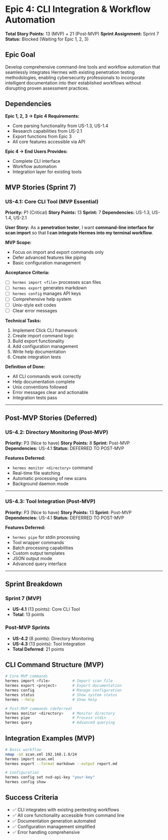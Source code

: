 # Epic 4: CLI Integration & Workflow Automation

**Total Story Points:** 13 (MVP) + 21 (Post-MVP)
**Sprint Assignment:** Sprint 7
**Status:** Blocked (Waiting for Epic 1, 2, 3)

## Epic Goal
Develop comprehensive command-line tools and workflow automation that seamlessly integrates Hermes with existing penetration testing methodologies, enabling cybersecurity professionals to incorporate intelligent documentation into their established workflows without disrupting proven assessment practices.

## Dependencies
**Epic 1, 2, 3 → Epic 4 Requirements:**
- Core parsing functionality from US-1.3, US-1.4
- Research capabilities from US-2.1
- Export functions from Epic 3
- All core features accessible via API

**Epic 4 → End Users Provides:**
- Complete CLI interface
- Workflow automation
- Integration layer for existing tools

## MVP Stories (Sprint 7)

### US-4.1: Core CLI Tool (MVP Essential)
**Priority:** P1 (Critical)
**Story Points:** 13
**Sprint:** 7
**Dependencies:** US-1.3, US-1.4, US-2.1

**User Story:**
As a **penetration tester**, I want **command-line interface for scan import** so that **I can integrate Hermes into my terminal workflow**.

**MVP Scope:**
- Focus on import and export commands only
- Defer advanced features like piping
- Basic configuration management

**Acceptance Criteria:**
- [ ] `hermes import <file>` processes scan files
- [ ] `hermes export` generates markdown
- [ ] `hermes config` manages API keys
- [ ] Comprehensive help system
- [ ] Unix-style exit codes
- [ ] Clear error messages

**Technical Tasks:**
1. Implement Click CLI framework
2. Create import command logic
3. Build export functionality
4. Add configuration management
5. Write help documentation
6. Create integration tests

**Definition of Done:**
- All CLI commands work correctly
- Help documentation complete
- Unix conventions followed
- Error messages clear and actionable
- Integration tests pass

---

## Post-MVP Stories (Deferred)

### US-4.2: Directory Monitoring (Post-MVP)
**Priority:** P3 (Nice to have)
**Story Points:** 8
**Sprint:** Post-MVP
**Dependencies:** US-4.1
**Status:** DEFERRED TO POST-MVP

**Features Deferred:**
- `hermes monitor <directory>` command
- Real-time file watching
- Automatic processing of new scans
- Background daemon mode

---

### US-4.3: Tool Integration (Post-MVP)
**Priority:** P3 (Nice to have)
**Story Points:** 13
**Sprint:** Post-MVP
**Dependencies:** US-4.1
**Status:** DEFERRED TO POST-MVP

**Features Deferred:**
- `hermes pipe` for stdin processing
- Tool wrapper commands
- Batch processing capabilities
- Custom output templates
- JSON output mode
- Advanced query interface

---

## Sprint Breakdown

### Sprint 7 (MVP)
- **US-4.1** (13 points): Core CLI Tool
- **Total**: 13 points

### Post-MVP Sprints
- **US-4.2** (8 points): Directory Monitoring
- **US-4.3** (13 points): Tool Integration
- **Total Deferred**: 21 points

## CLI Command Structure (MVP)

```bash
# Core MVP commands
hermes import <file>          # Import scan file
hermes export <project>       # Export documentation
hermes config                 # Manage configuration
hermes status                 # Show system status
hermes --help                 # Show help

# Post-MVP commands (deferred)
hermes monitor <directory>    # Monitor directory
hermes pipe                   # Process stdin
hermes query                  # Advanced querying
```

## Integration Examples (MVP)

```bash
# Basic workflow
nmap -oX scan.xml 192.168.1.0/24
hermes import scan.xml
hermes export --format markdown --output report.md

# Configuration
hermes config set nvd-api-key "your-key"
hermes config show
```

## Success Criteria
- ✅ CLI integrates with existing pentesting workflows
- ✅ All core functionality accessible from command line
- ✅ Documentation generation automated
- ✅ Configuration management simplified
- ✅ Error handling comprehensive